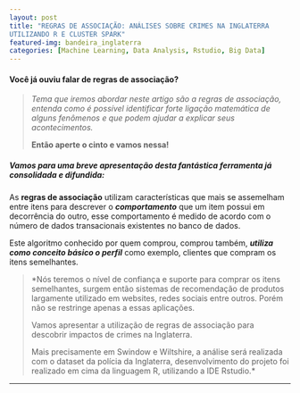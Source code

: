 ```yaml
---
layout: post
title: "REGRAS DE ASSOCIAÇÃO: ANÁLISES SOBRE CRIMES NA INGLATERRA
UTILIZANDO R E CLUSTER SPARK"
featured-img: bandeira_inglaterra
categories: [Machine Learning, Data Analysis, Rstudio, Big Data]
---
```


#### Você já ouviu falar de regras de associação?

> *Tema que iremos abordar neste artigo são a regras de associação, entenda como é possível identificar forte ligação matemática de alguns fenômenos e que podem ajudar a explicar seus acontecimentos.*
> 
> **Então aperte o cinto e vamos nessa!**

##### Vamos para uma breve apresentação desta fantástica ferramenta já consolidada e difundida:

As **regras de associação** utilizam características que mais se assemelham entre itens para descrever o ***comportamento*** que um item possui em decorrência do outro, esse comportamento é medido de acordo com o número de dados transacionais existentes no banco de dados.


Este algoritmo conhecido por quem comprou, comprou também, ***utiliza como conceito básico o perfil*** como exemplo, clientes que compram os itens semelhantes. 

> *Nós teremos o nível de confiança e suporte para comprar os itens semelhantes, 
>surgem então sistemas de recomendação de produtos largamente utilizado em websites, redes sociais entre outros. Porém não se restringe apenas a essas aplicações.
>
> Vamos apresentar a utilização de regras de associação para descobrir impactos de crimes na Inglaterra.
>
> Mais precisamente em Swindow e Wiltshire, a análise será realizada com o dataset da polícia da Inglaterra, desenvolvimento do projeto foi realizado em cima da linguagem R, utilizando a IDE Rstudio.*

---